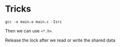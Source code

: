 Tricks
===========

`gcc -o main.o main.c -Isrc`

Then we can use ```<*.h>```.

Release the lock after we read or write the shared data
